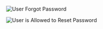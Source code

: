 ![User Forgot Password](img/forgot-password.png)

![User is Allowed to Reset Password](img/password-reset.png)
